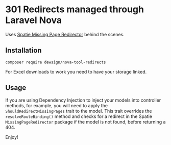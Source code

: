 # 301 Redirects managed through Laravel Nova

Uses [Spatie Missing Page Redirector](https://github.com/spatie/laravel-missing-page-redirector) behind the scenes.

## Installation

`composer require dewsign/nova-tool-redirects`

For Excel downloads to work you need to have your storage linked.

## Usage

If you are using Dependency Injection to inject your models into controller methods, for example, you will need to apply the `ShouldRedirectMissingPages` trait to the model.  This trait overrides the `resolveRouteBinding()` method and checks for a redirect in the Spatie `MissingPageRedirector` package if the model is not found, before returning a 404.

Enjoy!
